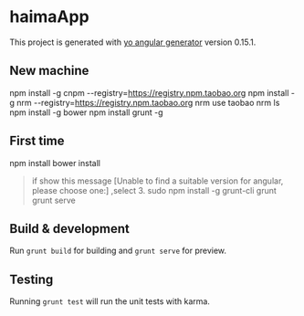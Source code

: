 # haimaApp

This project is generated with [yo angular generator](https://github.com/yeoman/generator-angular)
version 0.15.1.

## New machine
npm install -g cnpm --registry=https://registry.npm.taobao.org
npm install -g nrm --registry=https://registry.npm.taobao.org
nrm use taobao
nrm ls
npm install -g bower
npm install grunt -g

## First time
npm install
bower install
>if show this message [Unable to find a suitable version for angular, please choose one:] ,select 3.
sudo npm install -g grunt-cli
grunt
grunt serve

## Build & development

Run `grunt build` for building and `grunt serve` for preview.

## Testing

Running `grunt test` will run the unit tests with karma.
